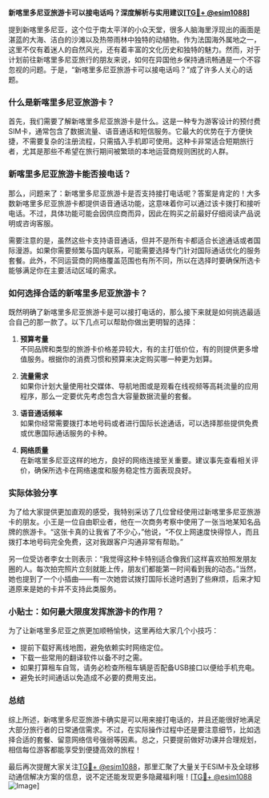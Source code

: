 **新喀里多尼亚旅游卡可以接电话吗？深度解析与实用建议[[TG💪+ @esim1088](https://t.me/s/esim1088)]**

提到新喀里多尼亚，这个位于南太平洋的小众天堂，很多人脑海里浮现出的画面是湛蓝的大海、洁白的沙滩以及热带雨林中独特的动植物。作为法国海外属地之一，这里不仅有着迷人的自然风光，还有着丰富的文化历史和独特的魅力。然而，对于计划前往新喀里多尼亚旅行的朋友来说，如何在异国他乡保持通讯畅通是一个不容忽视的问题。于是，“新喀里多尼亚旅游卡可以接电话吗？”成了许多人关心的话题。

### 什么是新喀里多尼亚旅游卡？

首先，我们需要了解新喀里多尼亚旅游卡是什么。这是一种专为游客设计的预付费SIM卡，通常包含了数据流量、语音通话和短信服务。它最大的优势在于方便快捷，不需要复杂的注册流程，只需插入手机即可使用。这种卡非常适合短期旅行者，尤其是那些不希望在旅行期间被繁琐的本地运营商规则困扰的人群。

### 新喀里多尼亚旅游卡能否接电话？

那么，问题来了：新喀里多尼亚旅游卡是否支持接打电话呢？答案是肯定的！大多数新喀里多尼亚旅游卡都提供语音通话功能，这意味着你可以通过该卡拨打和接听电话。不过，具体功能可能会因供应商而异，因此在购买之前最好仔细阅读产品说明或咨询客服。

需要注意的是，虽然这些卡支持语音通话，但并不是所有卡都适合长途通话或者国际漫游。如果你需要频繁与国内联系，可能需要选择专门针对国际通话优化的服务套餐。此外，不同运营商的网络覆盖范围也有所不同，所以在选择时要确保所选卡能够满足你在主要活动区域的需求。

### 如何选择合适的新喀里多尼亚旅游卡？

既然明确了新喀里多尼亚旅游卡是可以接打电话的，那么接下来就是如何挑选最适合自己的那一款了。以下几点可以帮助你做出更明智的选择：

1. **预算考量**  
   不同品牌和类型的旅游卡价格差异较大，有的主打低价位，有的则提供更多增值服务。根据你的消费习惯和预算来决定购买哪一种更为划算。

2. **流量需求**  
   如果你计划大量使用社交媒体、导航地图或是观看在线视频等高耗流量的应用程序，那么一定要优先考虑包含大容量数据流量的套餐。

3. **语音通话频率**  
   如果你经常需要拨打本地号码或者进行国际长途通话，可以选择那些提供免费或优惠国际通话服务的卡种。

4. **网络质量**  
   在新喀里多尼亚这样的地方，良好的网络连接至关重要。建议事先查看相关评价，确保所选卡在网络速度和服务稳定性方面表现良好。

### 实际体验分享

为了给大家提供更加直观的感受，我特别采访了几位曾经使用过新喀里多尼亚旅游卡的朋友。小王是一位自由职业者，他在一次商务考察中使用了一张当地某知名品牌的旅游卡。“这张卡真的让我省了不少心，”他说，“不仅上网速度快得惊人，而且拨打本地号码完全免费，这对我跟客户沟通非常有帮助。”

另一位受访者李女士则表示：“我觉得这种卡特别适合像我们这样喜欢拍照发朋友圈的人。每次拍完照片立刻就能上传，朋友们都能第一时间看到我的动态。”当然，她也提到了一个小插曲——有一次她尝试拨打国际长途时遇到了些麻烦，后来才知道原来是她的卡并不支持此类服务。

### 小贴士：如何最大限度发挥旅游卡的作用？

为了让新喀里多尼亚之旅更加顺畅愉快，这里再给大家几个小技巧：

- 提前下载好离线地图，避免依赖实时网络定位。
- 下载一些常用的翻译软件以备不时之需。
- 如果打算租车自驾，请务必检查所租车辆是否配备USB接口以便给手机充电。
- 避免长时间通话以免造成不必要的费用支出。

### 总结

综上所述，新喀里多尼亚旅游卡确实是可以用来接打电话的，并且还能很好地满足大部分旅行者的日常通信需求。不过，在实际操作过程中还是要注意细节，比如选择合适的套餐、留意网络信号强弱等因素。总之，只要提前做好功课并合理规划，相信每位游客都能享受到便捷高效的旅程！

最后再次提醒大家关注[TG💪+ @esim1088](https://t.me/s/esim1088)，那里汇聚了大量关于ESIM卡及全球移动通信解决方案的信息，说不定还能发现更多隐藏福利哦！[[TG💪+ @esim1088](https://t.me/s/esim1088) ![Image](https://i.postimg.cc/4NQfJmqS/Snipaste-2025-05-13-00-14-12.png)]